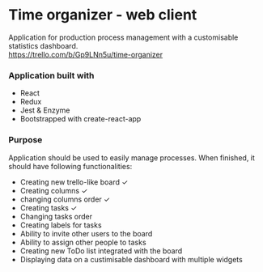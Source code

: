 # Time organizer - web client
Application for production process management with a customisable statistics dashboard.<br/>
https://trello.com/b/Gp9LNn5u/time-organizer
 
### Application built with
- React
- Redux
- Jest & Enzyme
- Bootstrapped with create-react-app

### Purpose
Application should be used to easily manage processes. When finished, it should have following functionalities:
- Creating new trello-like board ✓
- Creating columns ✓
- changing columns order ✓
- Creating tasks ✓ 
- Changing tasks order 
- Creating labels for tasks
- Ability to invite other users to the board
- Ability to assign other people to tasks
- Creating new ToDo list integrated with the board
- Displaying data on a custimisable dashboard with multiple widgets

